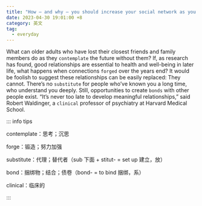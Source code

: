 ```yaml
---
title: "How — and why — you should increase your social network as you age"
date: 2023-04-30 19:01:00 +8
category: 英文
tag:
  - everyday
---
```


What can older adults who have lost their closest friends and family members do as they `contemplate` the future without them? If, as research has found, good relationships are essential to health and well-being in later life, what happens when connections `forged` over the years end? It would be foolish to suggest these relationships can be easily replaced: They cannot. There’s no `substitute` for people who’ve known you a long time, who understand you deeply. Still, opportunities to create `bonds` with other people exist. “It’s never too late to develop meaningful relationships,” said Robert Waldinger, a `clinical` professor of psychiatry at Harvard Medical School.

::: info tips

contemplate：思考；沉思

forge：锻造；努力加强

substitute：代理；替代者（sub 下面 + stitut- = set up 建立，放）

bond：捆绑物；结合；债卷（bond- = to bind 捆绑，系）

clinical：临床的

:::
